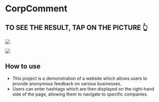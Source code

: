 # CorpComment
## TO SEE THE RESULT, TAP ON THE PICTURE 👆
<a href="https://babinigor.github.io/corpcomment/"><img src="https://github.com/user-attachments/assets/0fc9c212-a741-4b94-8d5b-72e32775385e"/></a>

<img src="https://raw.githubusercontent.com/danielcranney/readme-generator/main/public/icons/skills/react-colored.svg"/>

## How to use
 - This project is a demonstration of a website which allows users to provide anonymous feedback on various businesses.
 - Users can enter hashtags which are then displayed on the right-hand side of the page, allowing them to navigate to specific companies.
